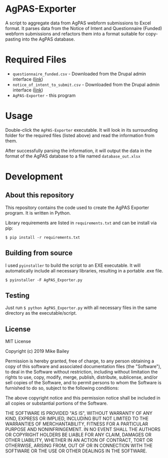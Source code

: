 # AgPAS-Exporter
A script to aggregate data from AgPAS webform submissions to Excel format. It parses data from the Notice of Intent and Questionnaire (Funded) webform submissions and refactors them into a format suitable for copy-pasting into the AgPAS database.


# Required Files
* `questionnaire_funded.csv` - Downloaded from the Drupal admin interface ([link](https://agnr.umd.edu/admin/structure/webform/manage/questionnaire_funded/results/download))
* `notice_of_intent_to_submit.csv` - Downloaded from the Drupal admin interface ([link](https://agnr.umd.edu/admin/structure/webform/manage/notice_of_intent_to_submit/results/download))
* `AgPAS-Exporter` - this program

# Usage

Double-click the `AgPAS-Exporter` executable. It will look in its surrounding folder for the required files (listed above) and read the information from them.

After successfully parsing the information, it will output the data in the format of the AgPAS database to a file named `database_out.xlsx`


# Development

## About this repository

This repository contains the code used to create the AgPAS Exporter program. It is written in Python. 

Library requirements are listed in `requirements.txt` and can be install via pip:

`$ pip install -r requirements.txt`

## Building from source

I used `pyinstaller` to build the script to an EXE executable. It will automatically include all necessary libraries, resulting in a portable .exe file.

`$ pyinstaller -F AgPAS_Exporter.py`

## Testing

Just run `$ python AgPAS_Exporter.py` with all necessary files in the same directory as the executable/script.

## License
MIT License

Copyright (c) 2019 Mike Bailey

Permission is hereby granted, free of charge, to any person obtaining a copy
of this software and associated documentation files (the "Software"), to deal
in the Software without restriction, including without limitation the rights
to use, copy, modify, merge, publish, distribute, sublicense, and/or sell
copies of the Software, and to permit persons to whom the Software is
furnished to do so, subject to the following conditions:

The above copyright notice and this permission notice shall be included in all
copies or substantial portions of the Software.

THE SOFTWARE IS PROVIDED "AS IS", WITHOUT WARRANTY OF ANY KIND, EXPRESS OR
IMPLIED, INCLUDING BUT NOT LIMITED TO THE WARRANTIES OF MERCHANTABILITY,
FITNESS FOR A PARTICULAR PURPOSE AND NONINFRINGEMENT. IN NO EVENT SHALL THE
AUTHORS OR COPYRIGHT HOLDERS BE LIABLE FOR ANY CLAIM, DAMAGES OR OTHER
LIABILITY, WHETHER IN AN ACTION OF CONTRACT, TORT OR OTHERWISE, ARISING FROM,
OUT OF OR IN CONNECTION WITH THE SOFTWARE OR THE USE OR OTHER DEALINGS IN THE
SOFTWARE.
